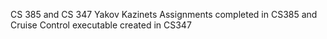 CS 385 and CS 347 Yakov Kazinets
Assignments completed in CS385 and 
Cruise Control executable created in CS347
